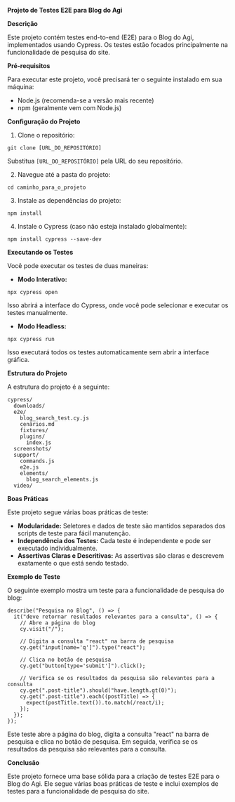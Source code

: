 **Projeto de Testes E2E para Blog do Agi**

**Descrição**

Este projeto contém testes end-to-end (E2E) para o Blog do Agi, implementados usando Cypress. Os testes estão focados principalmente na funcionalidade de pesquisa do site.

**Pré-requisitos**

Para executar este projeto, você precisará ter o seguinte instalado em sua máquina:

- Node.js (recomenda-se a versão mais recente)
- npm (geralmente vem com Node.js)

**Configuração do Projeto**

1. Clone o repositório:

```
git clone [URL_DO_REPOSITÓRIO]
```

Substitua `[URL_DO_REPOSITÓRIO]` pela URL do seu repositório.

2. Navegue até a pasta do projeto:

```
cd caminho_para_o_projeto
```

3. Instale as dependências do projeto:

```
npm install
```

4. Instale o Cypress (caso não esteja instalado globalmente):

```
npm install cypress --save-dev
```

**Executando os Testes**

Você pode executar os testes de duas maneiras:

- **Modo Interativo:**

```
npx cypress open
```

Isso abrirá a interface do Cypress, onde você pode selecionar e executar os testes manualmente.

- **Modo Headless:**

```
npx cypress run
```

Isso executará todos os testes automaticamente sem abrir a interface gráfica.

**Estrutura do Projeto**

A estrutura do projeto é a seguinte:

```
cypress/
  downloads/
  e2e/
    blog_search_test.cy.js
    cenários.md
    fixtures/
    plugins/
      index.js
  screenshots/
  support/
    commands.js
    e2e.js
    elements/
      blog_search_elements.js
  video/
```

**Boas Práticas**

Este projeto segue várias boas práticas de teste:

- **Modularidade:** Seletores e dados de teste são mantidos separados dos scripts de teste para fácil manutenção.
- **Independência dos Testes:** Cada teste é independente e pode ser executado individualmente.
- **Assertivas Claras e Descritivas:** As assertivas são claras e descrevem exatamente o que está sendo testado.

**Exemplo de Teste**

O seguinte exemplo mostra um teste para a funcionalidade de pesquisa do blog:

```
describe("Pesquisa no Blog", () => {
  it("deve retornar resultados relevantes para a consulta", () => {
    // Abre a página do blog
    cy.visit("/");

    // Digita a consulta "react" na barra de pesquisa
    cy.get("input[name='q']").type("react");

    // Clica no botão de pesquisa
    cy.get("button[type='submit']").click();

    // Verifica se os resultados da pesquisa são relevantes para a consulta
    cy.get(".post-title").should("have.length.gt(0)");
    cy.get(".post-title").each((postTitle) => {
      expect(postTitle.text()).to.match(/react/i);
    });
  });
});
```

Este teste abre a página do blog, digita a consulta "react" na barra de pesquisa e clica no botão de pesquisa. Em seguida, verifica se os resultados da pesquisa são relevantes para a consulta.

**Conclusão**

Este projeto fornece uma base sólida para a criação de testes E2E para o Blog do Agi. Ele segue várias boas práticas de teste e inclui exemplos de testes para a funcionalidade de pesquisa do site.
